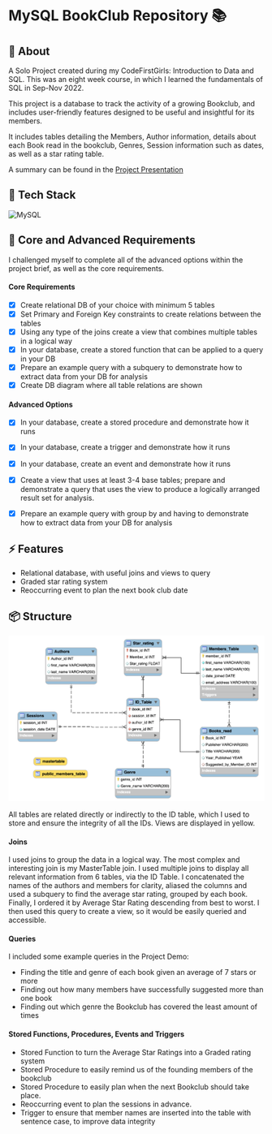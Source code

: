 <!DOCTYPE html>

# MySQL BookClub Repository 📚

## 💬 About 
A Solo Project created during my CodeFirstGirls: Introduction to Data and SQL. This was an eight week course, in which I learned the fundamentals of SQL in Sep-Nov 2022.

This project is a database to track the activity of a growing Bookclub, and includes user-friendly features designed to be useful and insightful for its members.

It includes tables detailing the Members, Author information, details about each Book read in the bookclub, Genres, Session information such as dates, as well as a star rating table. 

A summary can be found in the [Project Presentation](https://github.com/elliepriestley/MySQL_Bookclub_Repository/blob/main/Project_Presentation/Presentation_SQLDataProject_08.11.22.pdf)

## 🚀 Tech Stack
![MySQL](https://img.shields.io/badge/MySQL-00000F?style=for-the-badge&logo=mysql&logoColor=white) 

## 🏁 Core and Advanced Requirements

I challenged myself to complete all of the advanced options within the project brief, as well as the core requirements.

#### Core Requirements
- [x] Create relational DB of your choice with minimum 5 tables
- [x] Set Primary and Foreign Key constraints to create relations between the tables
- [x] Using any type of the joins create a view that combines multiple tables in a logical way
- [x] In your database, create a stored function that can be applied to a query in your DB
- [x] Prepare an example query with a subquery to demonstrate how to extract data from your DB for analysis
- [x] Create DB diagram where all table relations are shown

#### Advanced Options
- [x] In your database, create a stored procedure and demonstrate how it runs
- [x] In your database, create a trigger and demonstrate how it runs
- [x] In your database, create an event and demonstrate how it runs
- [x] Create a view that uses at least 3-4 base tables; prepare and demonstrate a query that uses the view to produce a logically arranged result set for analysis.
- [x] Prepare an example query with group by and having to demonstrate how to extract data from your DB for analysis


## ⚡️ Features

- Relational database, with useful joins and views to query
- Graded star rating system
- Reoccurring event to plan the next book club date

## 📦 Structure 

<img alt="EER Diagram of the relational Bookclub Database" src="./EER_Diagram/EER_Diagram.png"> 

All tables are related directly or indirectly to the ID table, which I used to store and ensure the integrity of all the IDs. Views are displayed in yellow.


#### Joins
I used joins to group the data in a logical way. The most complex and interesting join is my MasterTable join. I used multiple joins to display all relevant information from 6 tables, via the ID Table. I concatenated the names of the authors and members for clarity, aliased the columns and used a subquery to find the average star rating, grouped by each book. Finally, I ordered it by Average Star Rating descending from best to worst. I then used this query to create a view, so it would be easily queried and accessible.

#### Queries

I included some example queries in the Project Demo:

- Finding the title and genre of each book given an average of 7 stars or more
- Finding out how many members have successfully suggested more than one book
- Finding out which genre the Bookclub has covered the least amount of times

#### Stored Functions, Procedures, Events and Triggers

- Stored Function to turn the Average Star Ratings into a Graded rating system 
- Stored Procedure to easily remind us of the founding members of the bookclub
- Stored Procedure to easily plan when the next Bookclub should take place. 
- Reoccurring event to plan the sessions in advance.
- Trigger to ensure that member names are inserted into the table with sentence case, to improve data integrity 
